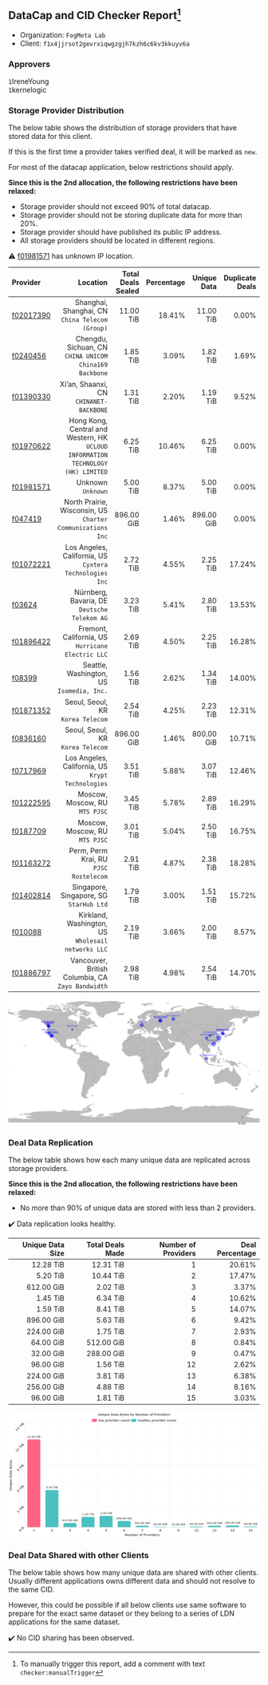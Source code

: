 ## DataCap and CID Checker Report[^1]
 - Organization: `FogMeta Lab`
 - Client: `f1x4jjrsot2gevrxiqwgzgjh7kzh6c6kv3kkuyv6a`
### Approvers
`1`IreneYoung<br/>`1`kernelogic

### Storage Provider Distribution
The below table shows the distribution of storage providers that have stored data for this client.

If this is the first time a provider takes verified deal, it will be marked as `new`.

For most of the datacap application, below restrictions should apply.

**Since this is the 2nd allocation, the following restrictions have been relaxed:**
 - Storage provider should not exceed 90% of total datacap.
 - Storage provider should not be storing duplicate data for more than 20%.
 - Storage provider should have published its public IP address.
 - All storage providers should be located in different regions.

⚠️ [f01981571](https://filfox.info/en/address/f01981571) has unknown IP location.

| Provider                                              |                                                                            Location | Total Deals Sealed | Percentage | Unique Data | Duplicate Deals |
| :---------------------------------------------------- | ----------------------------------------------------------------------------------: | -----------------: | ---------: | ----------: | --------------: |
| [f02017390](https://filfox.info/en/address/f02017390) |                                  Shanghai, Shanghai, CN<br/>`China Telecom (Group)` |          11.00 TiB |     18.41% |   11.00 TiB |           0.00% |
| [f0240456](https://filfox.info/en/address/f0240456)   |                           Chengdu, Sichuan, CN<br/>`CHINA UNICOM China169 Backbone` |           1.85 TiB |      3.09% |    1.82 TiB |           1.69% |
| [f01390330](https://filfox.info/en/address/f01390330) |                                          Xi’an, Shaanxi, CN<br/>`CHINANET-BACKBONE` |           1.31 TiB |      2.20% |    1.19 TiB |           9.52% |
| [f01970622](https://filfox.info/en/address/f01970622) | Hong Kong, Central and Western, HK<br/>`UCLOUD INFORMATION TECHNOLOGY (HK) LIMITED` |           6.25 TiB |     10.46% |    6.25 TiB |           0.00% |
| [f01981571](https://filfox.info/en/address/f01981571) |                                                               Unknown<br/>`Unknown` |           5.00 TiB |      8.37% |    5.00 TiB |           0.00% |
| [f047419](https://filfox.info/en/address/f047419)     |                       North Prairie, Wisconsin, US<br/>`Charter Communications Inc` |         896.00 GiB |      1.46% |  896.00 GiB |           0.00% |
| [f01072221](https://filfox.info/en/address/f01072221) |                          Los Angeles, California, US<br/>`Cyxtera Technologies Inc` |           2.72 TiB |      4.55% |    2.25 TiB |          17.24% |
| [f03624](https://filfox.info/en/address/f03624)       |                                     Nürnberg, Bavaria, DE<br/>`Deutsche Telekom AG` |           3.23 TiB |      5.41% |    2.80 TiB |          13.53% |
| [f01896422](https://filfox.info/en/address/f01896422) |                                Fremont, California, US<br/>`Hurricane Electric LLC` |           2.69 TiB |      4.50% |    2.25 TiB |          16.28% |
| [f08399](https://filfox.info/en/address/f08399)       |                                        Seattle, Washington, US<br/>`Isomedia, Inc.` |           1.56 TiB |      2.62% |    1.34 TiB |          14.00% |
| [f01871352](https://filfox.info/en/address/f01871352) |                                                Seoul, Seoul, KR<br/>`Korea Telecom` |           2.54 TiB |      4.25% |    2.23 TiB |          12.31% |
| [f0836160](https://filfox.info/en/address/f0836160)   |                                                Seoul, Seoul, KR<br/>`Korea Telecom` |         896.00 GiB |      1.46% |  800.00 GiB |          10.71% |
| [f0717969](https://filfox.info/en/address/f0717969)   |                                Los Angeles, California, US<br/>`Krypt Technologies` |           3.51 TiB |      5.88% |    3.07 TiB |          12.46% |
| [f01222595](https://filfox.info/en/address/f01222595) |                                                   Moscow, Moscow, RU<br/>`MTS PJSC` |           3.45 TiB |      5.78% |    2.89 TiB |          16.29% |
| [f0187709](https://filfox.info/en/address/f0187709)   |                                                   Moscow, Moscow, RU<br/>`MTS PJSC` |           3.01 TiB |      5.04% |    2.50 TiB |          16.75% |
| [f01163272](https://filfox.info/en/address/f01163272) |                                           Perm, Perm Krai, RU<br/>`PJSC Rostelecom` |           2.91 TiB |      4.87% |    2.38 TiB |          18.28% |
| [f01402814](https://filfox.info/en/address/f01402814) |                                          Singapore, Singapore, SG<br/>`StarHub Ltd` |           1.79 TiB |      3.00% |    1.51 TiB |          15.72% |
| [f010088](https://filfox.info/en/address/f010088)     |                               Kirkland, Washington, US<br/>`Wholesail networks LLC` |           2.19 TiB |      3.66% |    2.00 TiB |           8.57% |
| [f01886797](https://filfox.info/en/address/f01886797) |                                Vancouver, British Columbia, CA<br/>`Zayo Bandwidth` |           2.98 TiB |      4.98% |    2.54 TiB |          14.70% |

![Provider Distribution](https://raw.githubusercontent.com/data-preservation-programs/filplus-checker-assets/main/filecoin-project/filecoin-plus-large-datasets/issues/1138/1676030949146.png)
### Deal Data Replication
The below table shows how each many unique data are replicated across storage providers.

**Since this is the 2nd allocation, the following restrictions have been relaxed:**
- No more than 90% of unique data are stored with less than 2 providers.

✔️ Data replication looks healthy.

| Unique Data Size | Total Deals Made | Number of Providers | Deal Percentage |
| ---------------: | ---------------: | ------------------: | --------------: |
|        12.28 TiB |        12.31 TiB |                   1 |          20.61% |
|         5.20 TiB |        10.44 TiB |                   2 |          17.47% |
|       612.00 GiB |         2.02 TiB |                   3 |           3.37% |
|         1.45 TiB |         6.34 TiB |                   4 |          10.62% |
|         1.59 TiB |         8.41 TiB |                   5 |          14.07% |
|       896.00 GiB |         5.63 TiB |                   6 |           9.42% |
|       224.00 GiB |         1.75 TiB |                   7 |           2.93% |
|        64.00 GiB |       512.00 GiB |                   8 |           0.84% |
|        32.00 GiB |       288.00 GiB |                   9 |           0.47% |
|        96.00 GiB |         1.56 TiB |                  12 |           2.62% |
|       224.00 GiB |         3.81 TiB |                  13 |           6.38% |
|       256.00 GiB |         4.88 TiB |                  14 |           8.16% |
|        96.00 GiB |         1.81 TiB |                  15 |           3.03% |

![Replication Distribution](https://raw.githubusercontent.com/data-preservation-programs/filplus-checker-assets/main/filecoin-project/filecoin-plus-large-datasets/issues/1138/1676030950126.png)
### Deal Data Shared with other Clients
The below table shows how many unique data are shared with other clients.
Usually different applications owns different data and should not resolve to the same CID.

However, this could be possible if all below clients use same software to prepare for the exact same dataset or they belong to a series of LDN applications for the same dataset.

✔️ No CID sharing has been observed.

[^1]: To manually trigger this report, add a comment with text `checker:manualTrigger`
